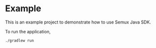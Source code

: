 # Example

This is an example project to demonstrate how to use Semux Java SDK.

To run the application,
```
./gradlew run
```